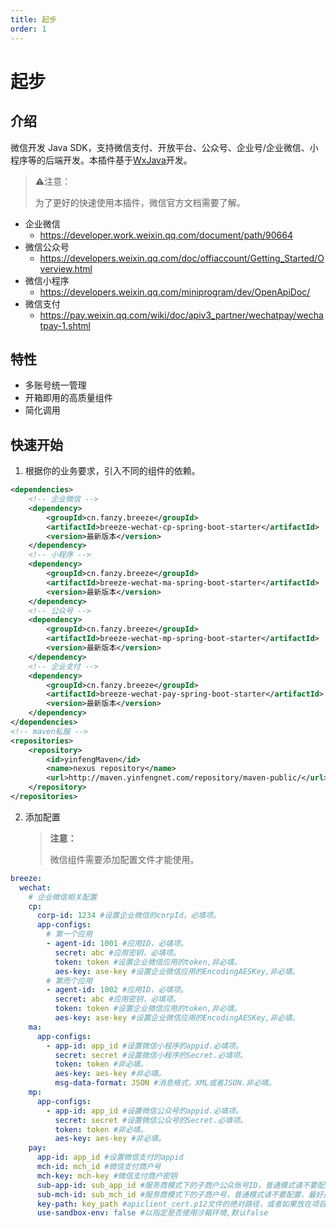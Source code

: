 ```yaml
---
title: 起步
order: 1
---
```

# 起步
## 介绍
微信开发 Java SDK，支持微信支付、开放平台、公众号、企业号/企业微信、小程序等的后端开发。本插件基于[WxJava](https://gitee.com/binary/weixin-java-tools)开发。

> ⚠️注意：
>
> 为了更好的快速使用本插件，微信官方文档需要了解。

* 企业微信
  * https://developer.work.weixin.qq.com/document/path/90664
* 微信公众号
  * https://developers.weixin.qq.com/doc/offiaccount/Getting_Started/Overview.html
* 微信小程序
  * https://developers.weixin.qq.com/miniprogram/dev/OpenApiDoc/
* 微信支付
  * https://pay.weixin.qq.com/wiki/doc/apiv3_partner/wechatpay/wechatpay-1.shtml

## 特性

* 多账号统一管理
* 开箱即用的高质量组件
* 简化调用

## 快速开始

1. 根据你的业务要求，引入不同的组件的依赖。

```xml
<dependencies>
    <!-- 企业微信 -->
    <dependency>
        <groupId>cn.fanzy.breeze</groupId>
        <artifactId>breeze-wechat-cp-spring-boot-starter</artifactId>
        <version>最新版本</version>
    </dependency>
    <!-- 小程序 -->
    <dependency>
        <groupId>cn.fanzy.breeze</groupId>
        <artifactId>breeze-wechat-ma-spring-boot-starter</artifactId>
        <version>最新版本</version>
    </dependency>
    <!-- 公众号 -->
    <dependency>
        <groupId>cn.fanzy.breeze</groupId>
        <artifactId>breeze-wechat-mp-spring-boot-starter</artifactId>
        <version>最新版本</version>
    </dependency>
    <!-- 企业支付 -->
    <dependency>
        <groupId>cn.fanzy.breeze</groupId>
        <artifactId>breeze-wechat-pay-spring-boot-starter</artifactId>
        <version>最新版本</version>
    </dependency>
</dependencies>
<!-- maven私服 -->
<repositories>
	<repository>
		<id>yinfengMaven</id>
		<name>nexus repository</name>
		<url>http://maven.yinfengnet.com/repository/maven-public/</url>
	</repository>
</repositories>
```

2. 添加配置

   > **注意：**
   >
   > 微信组件需要添加配置文件才能使用。

```yaml
breeze:
  wechat:
    # 企业微信相关配置
    cp:
      corp-id: 1234 #设置企业微信的corpId，必填项。
      app-configs:
        # 第一个应用
        - agent-id: 1001 #应用ID，必填项。
          secret: abc #应用密钥，必填项。
          token: token #设置企业微信应用的token,非必填。
          aes-key: ase-key #设置企业微信应用的EncodingAESKey,非必填。
        # 第而个应用
        - agent-id: 1002 #应用ID，必填项。
          secret: abc #应用密钥，必填项。
          token: token #设置企业微信应用的token,非必填。
          aes-key: ase-key #设置企业微信应用的EncodingAESKey,非必填。
    ma:
      app-configs: 
        - app-id: app_id #设置微信小程序的appid.必填项。
          secret: secret #设置微信小程序的Secret.必填项。
          token: token #非必填。
          aes-key: aes-key #非必填。
          msg-data-format: JSON #消息格式，XML或者JSON.非必填。
    mp:
      app-configs: 
        - app-id: app_id #设置微信公众号的appid.必填项。
          secret: secret #设置微信公众号的Secret.必填项。
          token: token #非必填。
          aes-key: aes-key #非必填。
    pay:
      app-id: app_id #设置微信支付的appid
      mch-id: mch_id #微信支付商户号
      mch-key: mch-key #微信支付商户密钥
      sub-app-id: sub_app_id #服务商模式下的子商户公众账号ID，普通模式请不要配置，请在配置文件中将对应项删除
      sub-mch-id: sub_mch_id #服务商模式下的子商户号，普通模式请不要配置，最好是请在配置文件中将对应项删除
      key-path: key_path #apiclient_cert.p12文件的绝对路径，或者如果放在项目中，请以classpath:开头指定
      use-sandbox-env: false #以指定是否使用沙箱环境,默认false
```

